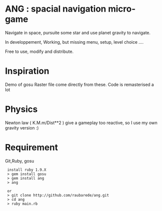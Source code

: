 ANG : spacial navigation micro-game
==================================

Navigate in space, pursuite some star and use planet gravity to
navigate.

In developpement,
Working, but missing menu, setup, level choice ....


Free to use, modify and distribute.

Inspiration
===========

Demo of gosu
Raster file come directly from these.
Code is remasterised a lot

Physics
=======
Newton law ( K.M.m/Dist**2 ) give a gameplay too reactive, so I use my own gravity version :)

Requirement
===========

Git,Ruby, gosu

```
 install ruby 1.9.X
 > gem install gosu
 > gem install ang
 > ang

 or
 > git clone http://github.com/raubarede/ang.git
 > cd ang
 > ruby main.rb
```